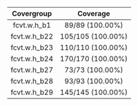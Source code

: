 
|Covergroup|Coverage|
|:--------:|:------:|
|fcvt.w.h_b1|89/89 (100.00%)|
|fcvt.w.h_b22|105/105 (100.00%)|
|fcvt.w.h_b23|110/110 (100.00%)|
|fcvt.w.h_b24|170/170 (100.00%)|
|fcvt.w.h_b27|73/73 (100.00%)|
|fcvt.w.h_b28|93/93 (100.00%)|
|fcvt.w.h_b29|145/145 (100.00%)|
